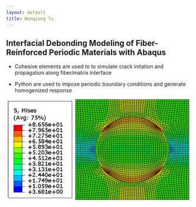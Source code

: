 ```yaml
---
layout: default
title: Wenqiong Tu
---
```

## Interfacial Debonding Modeling of Fiber-Reinforced Periodic Materials with Abaqus

* Cohesive elements are used to to simulate crack initation and propagation along fiber/matrix interface

* Python are used to impose periodic boundary conditions and generate homogenized response


![Interfacial degradation](/assets/abq_interfacial_degardation.jpg)




